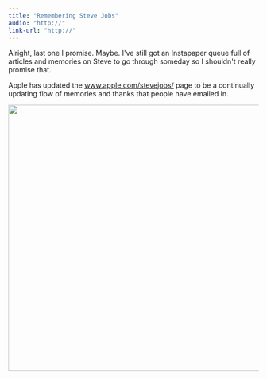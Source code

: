 ```yaml
---
title: "Remembering Steve Jobs"
audio: "http://"
link-url: "http://"
---
```

<p>Alright, last one I promise. Maybe. I've still got an Instapaper queue full of articles and memories on Steve to go through someday so I shouldn't really promise that.</p>
<p>Apple has updated the <a href="http://www.apple.com/stevejobs/">www.apple.com/stevejobs/</a> page to be a continually updating flow of memories and thanks that people have emailed in.</p>
<p><a href="http://www.apple.com/stevejobs/"><img src="https://chrisenns.com/wp-content/uploads/2011/10/Screen-Shot-2011-10-19-at-9.06.40-AM-725x607.png" alt="" title="Remembering Steve" width="640" height="535" class="aligncenter size-large wp-image-19733" /></a></p>
